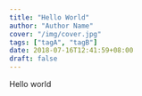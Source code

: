 ```yaml
---
title: "Hello World"
author: "Author Name"
cover: "/img/cover.jpg"
tags: ["tagA", "tagB"]
date: 2018-07-16T12:41:59+08:00
draft: false
---
```


Hello world